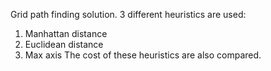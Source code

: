 Grid path finding solution. 3 different heuristics are used:
1. Manhattan distance
2. Euclidean distance
3. Max axis 
The cost of these heuristics are also compared.
